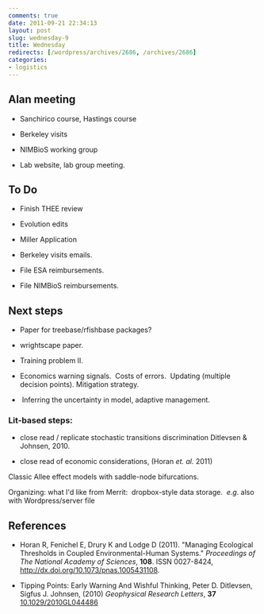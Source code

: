 ```yaml
---
comments: true
date: 2011-09-21 22:34:13
layout: post
slug: wednesday-9
title: Wednesday
redirects: [/wordpress/archives/2686, /archives/2686]
categories:
- logistics
---
```


## Alan meeting





	
  * Sanchirico course, Hastings course

	
  * Berkeley visits

	
  * NIMBioS working group

	
  * Lab website, lab group meeting.




## To Do





	
  * Finish THEE review

	
  * Evolution edits

	
  * Miller Application



	
  * Berkeley visits emails.

	
  * File ESA reimbursements.

	
  * File NIMBioS reimbursements.




## Next steps





	
  * Paper for treebase/rfishbase packages?

	
  * wrightscape paper.

	
  * Training problem II.

	
  * Economics warning signals.  Costs of errors.  Updating (multiple decision points). Mitigation strategy.

	
  *  Inferring the uncertainty in model, adaptive management.




### Lit-based steps:





	
  * close read / replicate stochastic transitions discrimination Ditlevsen & Johnsen, 2010.

	
  * close read of economic considerations, (Horan _et. al._ 2011)


Classic Allee effect models with saddle-node bifurcations.

Organizing: what I'd like from Merrit:  dropbox-style data storage.  _e.g_. also with Wordpress/server file

## References


- Horan R, Fenichel E, Drury K and Lodge D (2011).
"Managing Ecological Thresholds in Coupled Environmental-Human Systems."
*Proceedings of The National Academy of Sciences*, **108**.
ISSN 0027-8424, <a href="http://dx.doi.org/10.1073/pnas.1005431108">http://dx.doi.org/10.1073/pnas.1005431108</a>.



-  Tipping Points: Early Warning And Wishful Thinking, Peter D. Ditlevsen, Sigfus J. Johnsen,  (2010) *Geophysical Research Letters*, **37**    [10.1029/2010GL044486](http://dx.doi.org/10.1029/2010GL044486)
